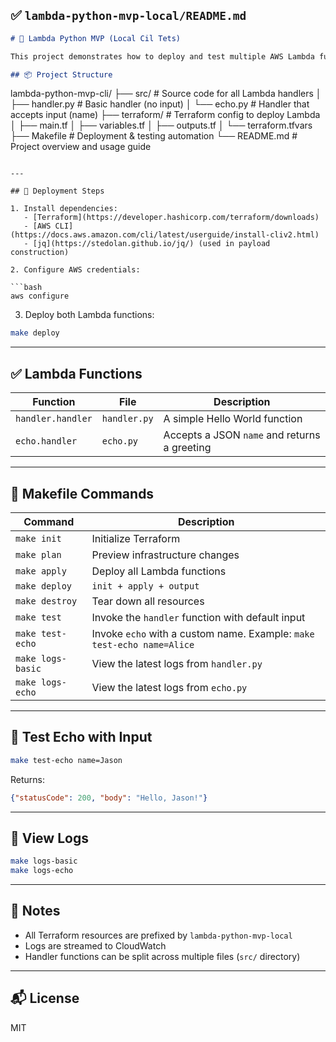  
## ✅ `lambda-python-mvp-local/README.md`

```markdown
# 🧠 Lambda Python MVP (Local Cil Tets)

This project demonstrates how to deploy and test multiple AWS Lambda functions written in Python using Terraform and Makefile.

## 📦 Project Structure

```

lambda-python-mvp-cli/
├── src/                      # Source code for all Lambda handlers
│   ├── handler.py            # Basic handler (no input)
│   └── echo.py               # Handler that accepts input (name)
├── terraform/                # Terraform config to deploy Lambda
│   ├── main.tf
│   ├── variables.tf
│   ├── outputs.tf
│   └── terraform.tfvars
├── Makefile                  # Deployment & testing automation
└── README.md                 # Project overview and usage guide

````

---

## 🚀 Deployment Steps

1. Install dependencies:
   - [Terraform](https://developer.hashicorp.com/terraform/downloads)
   - [AWS CLI](https://docs.aws.amazon.com/cli/latest/userguide/install-cliv2.html)
   - [jq](https://stedolan.github.io/jq/) (used in payload construction)

2. Configure AWS credentials:

```bash
aws configure
````

3. Deploy both Lambda functions:

```bash
make deploy
```

---

## ✅ Lambda Functions

| Function          | File         | Description                                  |
| ----------------- | ------------ | -------------------------------------------- |
| `handler.handler` | `handler.py` | A simple Hello World function                |
| `echo.handler`    | `echo.py`    | Accepts a JSON `name` and returns a greeting |

---

## 🔧 Makefile Commands

| Command                  | Description                                                            |
| ------------------------ | ---------------------------------------------------------------------- |
| `make init`              | Initialize Terraform                                                   |
| `make plan`              | Preview infrastructure changes                                         |
| `make apply`             | Deploy all Lambda functions                                            |
| `make deploy`            | `init + apply + output`                                                |
| `make destroy`           | Tear down all resources                                                |
| `make test`              | Invoke the `handler` function with default input                       |
| `make test-echo`         | Invoke `echo` with a custom name. Example: `make test-echo name=Alice` |
| `make logs-basic`        | View the latest logs from `handler.py`                                 |
| `make logs-echo`         | View the latest logs from `echo.py`                                    |

---

## 🧪 Test Echo with Input

```bash
make test-echo name=Jason
```

Returns:

```json
{"statusCode": 200, "body": "Hello, Jason!"}
```

---

## 📜 View Logs

```bash
make logs-basic
make logs-echo
```

---

## 📌 Notes

* All Terraform resources are prefixed by `lambda-python-mvp-local`
* Logs are streamed to CloudWatch
* Handler functions can be split across multiple files (`src/` directory)

---

## 📬 License

MIT



 
